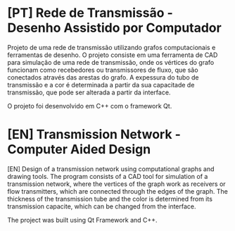 # [PT] Rede de Transmissão - Desenho Assistido por Computador

Projeto de uma rede de transmissão utilizando grafos computacionais e ferramentas de desenho. O projeto consiste em uma ferramenta de CAD para simulação de uma rede de transmissão, onde os vértices do grafo funcionam como recebedores ou transmissores de fluxo, que são conectados através das arestas do grafo. 
A expessura do tubo de transmissão e a cor é determinada a partir da sua capacitade de transmissão, que pode ser alterada a partir da interface. 

O projeto foi desenvolvido em C++ com o framework Qt.


# [EN] Transmission Network - Computer Aided Design

[EN] Design of a transmission network using computational graphs and drawing tools. The program consists of a CAD tool for simulation of a transmission network, where the vertices of the graph work as receivers or flow transmitters, which are connected through the edges of the graph.
The thickness of the transmission tube and the color is determined from its transmission capacite, which can be changed from the interface.

The project was built using Qt Framework and C++.
